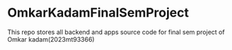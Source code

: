 # OmkarKadamFinalSemProject
This repo stores all backend and  apps source code for final sem project of Omkar kadam(2023mt93366)
